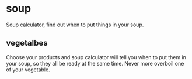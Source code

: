 # soup
Soup calculator, find out when to put things in your soup.

## vegetalbes
Choose your products and soup calculator will tell you when to put them
in your soup, so they all be ready at the same time. Never more overboil one
of your vegetable.

